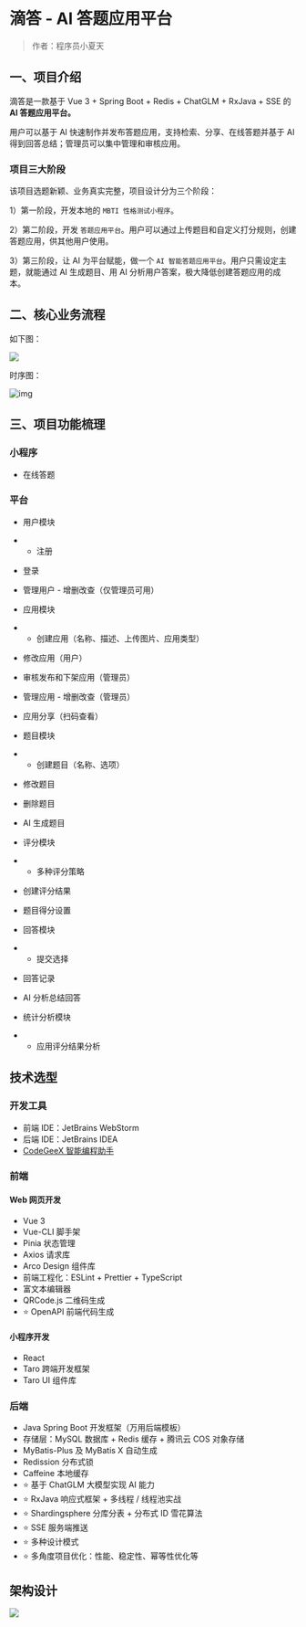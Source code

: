 # 滴答 - AI 答题应用平台


> 作者：程序员小夏天
>



## 一、项目介绍

滴答是一款基于 Vue 3 + Spring Boot + Redis + ChatGLM + RxJava + SSE 的 **AI 答题应用平台。**

用户可以基于 AI 快速制作并发布答题应用，支持检索、分享、在线答题并基于 AI 得到回答总结；管理员可以集中管理和审核应用。


### 项目三大阶段

该项目选题新颖、业务真实完整，项目设计分为三个阶段：

1）第一阶段，开发本地的 `MBTI 性格测试小程序`。

2）第二阶段，开发 `答题应用平台`。用户可以通过上传题目和自定义打分规则，创建答题应用，供其他用户使用。

3）第三阶段，让 AI 为平台赋能，做一个 `AI 智能答题应用平台`。用户只需设定主题，就能通过 AI 生成题目、用 AI 分析用户答案，极大降低创建答题应用的成本。


## 二、核心业务流程

如下图：

![](https://pic.yupi.icu/1/yuque_diagram%20(1).jpg)



时序图：

![img](https://pic.yupi.icu/1/1714045657446-df879936-070e-4528-9025-b7ca7f680910.jpeg)



## 三、项目功能梳理

### 小程序

- 在线答题


### 平台

- 用户模块

- - 注册
- 登录
- 管理用户 - 增删改查（仅管理员可用）

- 应用模块

- - 创建应用（名称、描述、上传图片、应用类型）
- 修改应用（用户）
- 审核发布和下架应用（管理员）
- 管理应用 - 增删改查（管理员）
- 应用分享（扫码查看）

- 题目模块

- - 创建题目（名称、选项）
- 修改题目
- 删除题目
- AI 生成题目

- 评分模块

- - 多种评分策略
- 创建评分结果
- 题目得分设置

- 回答模块

- - 提交选择
- 回答记录
- AI 分析总结回答

- 统计分析模块

- - 应用评分结果分析



## 技术选型

### 开发工具

- 前端 IDE：JetBrains WebStorm
- 后端 IDE：JetBrains IDEA
- [CodeGeeX 智能编程助手](https://codegeex.cn/)



### 前端

#### Web 网页开发

- Vue 3
- Vue-CLI 脚手架
- Pinia 状态管理
- Axios 请求库
- Arco Design 组件库
- 前端工程化：ESLint + Prettier + TypeScript
- 富文本编辑器
- QRCode.js 二维码生成
- ⭐️ OpenAPI 前端代码生成



#### 小程序开发

- React
- Taro 跨端开发框架
- Taro UI 组件库



### 后端

- Java Spring Boot 开发框架（万用后端模板）
- 存储层：MySQL 数据库 + Redis 缓存 + 腾讯云 COS 对象存储
- MyBatis-Plus 及 MyBatis X 自动生成
- Redission 分布式锁
- Caffeine 本地缓存
- ⭐️ 基于 ChatGLM 大模型实现 AI 能力
- ⭐️ RxJava 响应式框架 + 多线程 / 线程池实战
- ⭐️ Shardingsphere 分库分表 + 分布式 ID 雪花算法
- ⭐️ SSE 服务端推送
- ⭐️ 多种设计模式
- ⭐️ 多角度项目优化：性能、稳定性、幂等性优化等



## 架构设计

![](https://pic.yupi.icu/1/1714039839444-2a32cd7e-6a9b-4b06-98b1-e22af6ef7574-20240507222443038.png)



